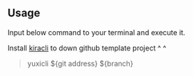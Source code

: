 ## Usage

Input below command to your terminal and execute it.

Install [kiracli]() to down github template project ^ ^

> yuxicli ${git address}  ${branch}
